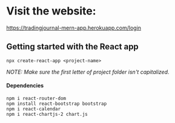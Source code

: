 # Visit the website: 
https://tradingjournal-mern-app.herokuapp.com/login

## Getting started with the React app
    npx create-react-app <project-name>
<i>NOTE: Make sure the first letter of project folder isn't capitalized.</i>
#### Dependencies
    npm i react-router-dom
    npm install react-bootstrap bootstrap
    npm i react-calendar
    npm i react-chartjs-2 chart.js



<!-- TODO: 1.Add the link to Project in footer -->
<!-- TODO: Work on real time updates on the charts in analytics page -->
